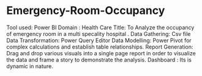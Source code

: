 # Emergency-Room-Occupancy
Tool used: Power BI 
Domain : Health Care 
Title: To Analyze the  occupancy of emergency room in a multi specality hospital .
Data Gathering: Csv file 
Data Transformation: Power Query Editor 
Data Modelling: Power Pivot for complex calculations and establish table relationships. 
Report Generation: Drag and drop various visuals into a single page report in order to visualize the data and frame a story to demonstrate the analysis. 
Dashboard : Its is dynamic in nature. 
